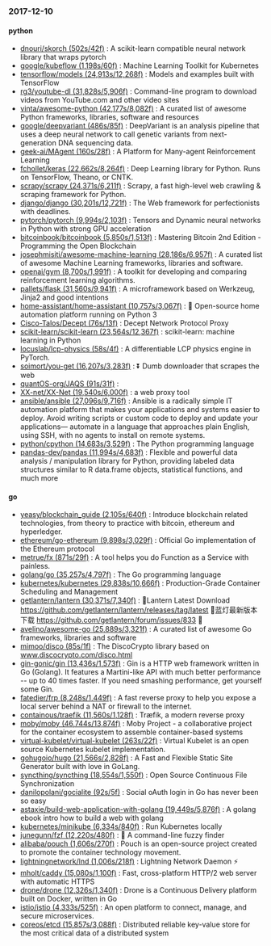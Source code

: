 ### 2017-12-10

#### python
* [dnouri/skorch (502s/42f)](https://github.com/dnouri/skorch) : A scikit-learn compatible neural network library that wraps pytorch
* [google/kubeflow (1,198s/60f)](https://github.com/google/kubeflow) : Machine Learning Toolkit for Kubernetes
* [tensorflow/models (24,913s/12,268f)](https://github.com/tensorflow/models) : Models and examples built with TensorFlow
* [rg3/youtube-dl (31,828s/5,906f)](https://github.com/rg3/youtube-dl) : Command-line program to download videos from YouTube.com and other video sites
* [vinta/awesome-python (42,177s/8,082f)](https://github.com/vinta/awesome-python) : A curated list of awesome Python frameworks, libraries, software and resources
* [google/deepvariant (486s/85f)](https://github.com/google/deepvariant) : DeepVariant is an analysis pipeline that uses a deep neural network to call genetic variants from next-generation DNA sequencing data.
* [geek-ai/MAgent (160s/28f)](https://github.com/geek-ai/MAgent) : A Platform for Many-agent Reinforcement Learning
* [fchollet/keras (22,662s/8,264f)](https://github.com/fchollet/keras) : Deep Learning library for Python. Runs on TensorFlow, Theano, or CNTK.
* [scrapy/scrapy (24,371s/6,211f)](https://github.com/scrapy/scrapy) : Scrapy, a fast high-level web crawling & scraping framework for Python.
* [django/django (30,201s/12,721f)](https://github.com/django/django) : The Web framework for perfectionists with deadlines.
* [pytorch/pytorch (9,994s/2,103f)](https://github.com/pytorch/pytorch) : Tensors and Dynamic neural networks in Python with strong GPU acceleration
* [bitcoinbook/bitcoinbook (5,850s/1,513f)](https://github.com/bitcoinbook/bitcoinbook) : Mastering Bitcoin 2nd Edition - Programming the Open Blockchain
* [josephmisiti/awesome-machine-learning (28,186s/6,957f)](https://github.com/josephmisiti/awesome-machine-learning) : A curated list of awesome Machine Learning frameworks, libraries and software.
* [openai/gym (8,700s/1,991f)](https://github.com/openai/gym) : A toolkit for developing and comparing reinforcement learning algorithms.
* [pallets/flask (31,560s/9,941f)](https://github.com/pallets/flask) : A microframework based on Werkzeug, Jinja2 and good intentions
* [home-assistant/home-assistant (10,757s/3,067f)](https://github.com/home-assistant/home-assistant) : 🏡 Open-source home automation platform running on Python 3
* [Cisco-Talos/Decept (76s/13f)](https://github.com/Cisco-Talos/Decept) : Decept Network Protocol Proxy
* [scikit-learn/scikit-learn (23,564s/12,367f)](https://github.com/scikit-learn/scikit-learn) : scikit-learn: machine learning in Python
* [locuslab/lcp-physics (58s/4f)](https://github.com/locuslab/lcp-physics) : A differentiable LCP physics engine in PyTorch.
* [soimort/you-get (16,207s/3,283f)](https://github.com/soimort/you-get) : ⏬ Dumb downloader that scrapes the web
* [quantOS-org/JAQS (91s/31f)](https://github.com/quantOS-org/JAQS) : 
* [XX-net/XX-Net (19,540s/6,000f)](https://github.com/XX-net/XX-Net) : a web proxy tool
* [ansible/ansible (27,096s/9,716f)](https://github.com/ansible/ansible) : Ansible is a radically simple IT automation platform that makes your applications and systems easier to deploy. Avoid writing scripts or custom code to deploy and update your applications— automate in a language that approaches plain English, using SSH, with no agents to install on remote systems.
* [python/cpython (14,683s/3,529f)](https://github.com/python/cpython) : The Python programming language
* [pandas-dev/pandas (11,994s/4,683f)](https://github.com/pandas-dev/pandas) : Flexible and powerful data analysis / manipulation library for Python, providing labeled data structures similar to R data.frame objects, statistical functions, and much more

#### go
* [yeasy/blockchain_guide (2,105s/640f)](https://github.com/yeasy/blockchain_guide) : Introduce blockchain related technologies, from theory to practice with bitcoin, ethereum and hyperledger.
* [ethereum/go-ethereum (9,898s/3,029f)](https://github.com/ethereum/go-ethereum) : Official Go implementation of the Ethereum protocol
* [metrue/fx (871s/29f)](https://github.com/metrue/fx) : A tool helps you do Function as a Service with painless.
* [golang/go (35,257s/4,797f)](https://github.com/golang/go) : The Go programming language
* [kubernetes/kubernetes (29,838s/10,666f)](https://github.com/kubernetes/kubernetes) : Production-Grade Container Scheduling and Management
* [getlantern/lantern (30,371s/7,340f)](https://github.com/getlantern/lantern) : 🔴Lantern Latest Download https://github.com/getlantern/lantern/releases/tag/latest 🔴蓝灯最新版本下载 https://github.com/getlantern/forum/issues/833 🔴
* [avelino/awesome-go (25,889s/3,321f)](https://github.com/avelino/awesome-go) : A curated list of awesome Go frameworks, libraries and software
* [mimoo/disco (85s/1f)](https://github.com/mimoo/disco) : The DiscoCrypto library based on www.discocrypto.com/disco.html
* [gin-gonic/gin (13,436s/1,573f)](https://github.com/gin-gonic/gin) : Gin is a HTTP web framework written in Go (Golang). It features a Martini-like API with much better performance -- up to 40 times faster. If you need smashing performance, get yourself some Gin.
* [fatedier/frp (8,248s/1,449f)](https://github.com/fatedier/frp) : A fast reverse proxy to help you expose a local server behind a NAT or firewall to the internet.
* [containous/traefik (11,560s/1,128f)](https://github.com/containous/traefik) : Træfik, a modern reverse proxy
* [moby/moby (46,744s/13,874f)](https://github.com/moby/moby) : Moby Project - a collaborative project for the container ecosystem to assemble container-based systems
* [virtual-kubelet/virtual-kubelet (263s/22f)](https://github.com/virtual-kubelet/virtual-kubelet) : Virtual Kubelet is an open source Kubernetes kubelet implementation.
* [gohugoio/hugo (21,566s/2,828f)](https://github.com/gohugoio/hugo) : A Fast and Flexible Static Site Generator built with love in GoLang.
* [syncthing/syncthing (18,554s/1,550f)](https://github.com/syncthing/syncthing) : Open Source Continuous File Synchronization
* [danilopolani/gocialite (92s/5f)](https://github.com/danilopolani/gocialite) : Social oAuth login in Go has never been so easy
* [astaxie/build-web-application-with-golang (19,449s/5,876f)](https://github.com/astaxie/build-web-application-with-golang) : A golang ebook intro how to build a web with golang
* [kubernetes/minikube (6,334s/840f)](https://github.com/kubernetes/minikube) : Run Kubernetes locally
* [junegunn/fzf (12,220s/480f)](https://github.com/junegunn/fzf) : 🌸 A command-line fuzzy finder
* [alibaba/pouch (1,606s/270f)](https://github.com/alibaba/pouch) : Pouch is an open-source project created to promote the container technology movement.
* [lightningnetwork/lnd (1,006s/218f)](https://github.com/lightningnetwork/lnd) : Lightning Network Daemon ⚡️
* [mholt/caddy (15,080s/1,100f)](https://github.com/mholt/caddy) : Fast, cross-platform HTTP/2 web server with automatic HTTPS
* [drone/drone (12,326s/1,340f)](https://github.com/drone/drone) : Drone is a Continuous Delivery platform built on Docker, written in Go
* [istio/istio (4,333s/525f)](https://github.com/istio/istio) : An open platform to connect, manage, and secure microservices.
* [coreos/etcd (15,857s/3,088f)](https://github.com/coreos/etcd) : Distributed reliable key-value store for the most critical data of a distributed system
